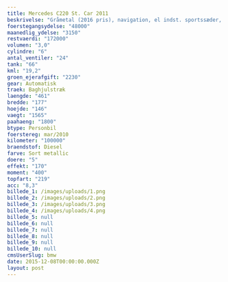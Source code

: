 ```yaml
---
title: Mercedes C220 St. Car 2011
beskrivelse: "Gråmetal (2016 pris), navigation, el indst. sportssæder, læderindtræk, 2 zone klima, fartpilot, multifunktionsrat, bluetooth, regnsensor, kørecomputer, auto. nedbl. bakspejl, 4x el-ruder, el-spejle m/varme, fjernb. c.lås, parkeringssensor, xenonlys, tågelygter, lygtevasker, læderrat, armlæn, sædevarme, isofix, esp, abs, 8 airbags, shadow line, tagræling, 18\" alufælge, 1 ejer, ikke ryger, service ok, meget velhold"
foerstegangsydelse: "48000"
maanedlig_ydelse: "3150"
restvaerdi: "172000"
volumen: "3,0"
cylindre: "6"
antal_ventiler: "24"
tank: "66"
kml: "19,2"
groen_ejerafgift: "2230"
gear: Automatisk
traek: Baghjulstræk
laengde: "461"
bredde: "177"
hoejde: "146"
vaegt: "1565"
paahaeng: "1800"
btype: Personbil
foerstereg: mar/2010
kilometer: "100000"
braendstof: Diesel
farve: Sort metallic
doere: "5"
effekt: "170"
moment: "400"
topfart: "219"
acc: "8,3"
billede_1: /images/uploads/1.png
billede_2: /images/uploads/2.png
billede_3: /images/uploads/3.png
billede_4: /images/uploads/4.png
billede_5: null
billede_6: null
billede_7: null
billede_8: null
billede_9: null
billede_10: null
cmsUserSlug: bmw
date: 2015-12-08T00:00:00.000Z
layout: post
---
```



